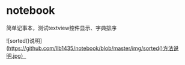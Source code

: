 # notebook
简单记事本，测试textview控件显示、字典排序

![sorted()说明](https://github.com/llb1435/notebook/blob/master/img/sorted()方法说明.jpg）
